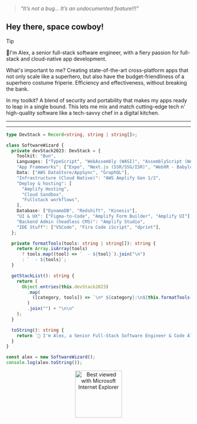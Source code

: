 > _"It’s not a bug... It’s an undocumented feature!!!"_

## Hey there, space cowboy!

> [!TIP]
>
> 👋I'm Alex, a senior full-stack software engineer, with a fiery passion for full-stack and cloud-native app development.
>
> What's important to me? Creating state-of-the-art cross-platform apps that not only scale like a superhero, but also have the budget-friendliness of a superhero costume friperie. Efficiency and effectiveness, without breaking the bank.
>
> In my toolkit? A blend of security and portability that makes my apps ready to leap in a single bound. This lets me mix and match cutting-edge tech n' high-quality software like a tech-savvy chef in a digital kitchen.

---

---

```typescript
type DevStack = Record<string, string | string[]>;

class SoftwareWizard {
  private devStack2023: DevStack = {
    Toolkit: "Bun",
    Languages: ["TypeScript", "WebAssembly (WASI)", "AssemblyScript (WASM)"],
    "App Frameworks": ["Expo", "Next.js (SSR/SSG/ISR)", "WebXR - Babylon.js"],
    Data: ["AWS DataStore/AppSync", "GraphQL"],
    "Infrastructure (Cloud Native)": "AWS Amplify Gen 1/2",
    "Deploy & hosting": [
      "Amplify Hosting",
      "Cloud Sandbox",
      "Fullstack workflows",
    ],
    Database: ["DynamoDB", "Redshift", "Kinesis"],
    "UI & UX": ["Figma-to-Code", "Amplify Form Builder", "Amplify UI"],
    "Backend Admin (headless CMS)": "Amplify Studio",
    "IDE Stuff": ["VSCode", "Fira Code iScript", "dprint"],
  };

  private formatTools(tools: string | string[]): string {
    return Array.isArray(tools)
      ? tools.map((tool) => `  - ${tool}`).join("\n")
      : `  - ${tools}`;
  }

  getStackList(): string {
    return (
      Object.entries(this.devStack2023)
        .map(
          ([category, tools]) => `\n* ${category}:\n${this.formatTools(tools)}`
        )
        .join("") + "\n\n"
    );
  }

  toString(): string {
    return `👋 I'm Alex, a Senior Full-Stack Software Engineer & Code Alchemist with a 2023 stack: ${this.getStackList()} 🌙 Let's make some digital magic! 🧙‍♂️✨`;
  }
}

const alex = new SoftwareWizard();
console.log(alex.toString());
```



<div align="center">
<img src="https://github.com/fnky/fnky/raw/fnky/img/ie.jpg" alt="Best viewed with Microsoft Internet Explorer" align="center" width="128">
</div>
